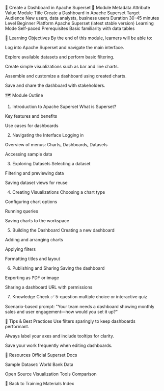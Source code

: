 📘 Create a Dashboard in Apache Superset
🧾 Module Metadata
Attribute	Value
Module Title	Create a Dashboard in Apache Superset
Target Audience	New users, data analysts, business users
Duration	30–45 minutes
Level	Beginner
Platform	Apache Superset (latest stable version)
Learning Mode	Self-paced
Prerequisites	Basic familiarity with data tables

🎯 Learning Objectives
By the end of this module, learners will be able to:

Log into Apache Superset and navigate the main interface.

Explore available datasets and perform basic filtering.

Create simple visualizations such as bar and line charts.

Assemble and customize a dashboard using created charts.

Save and share the dashboard with stakeholders.

🗺️ Module Outline
1. Introduction to Apache Superset
What is Superset?

Key features and benefits

Use cases for dashboards

2. Navigating the Interface
Logging in

Overview of menus: Charts, Dashboards, Datasets

Accessing sample data

3. Exploring Datasets
Selecting a dataset

Filtering and previewing data

Saving dataset views for reuse

4. Creating Visualizations
Choosing a chart type

Configuring chart options

Running queries

Saving charts to the workspace

5. Building the Dashboard
Creating a new dashboard

Adding and arranging charts

Applying filters

Formatting titles and layout

6. Publishing and Sharing
Saving the dashboard

Exporting as PDF or image

Sharing a dashboard URL with permissions

7. Knowledge Check ✅
5-question multiple choice or interactive quiz

Scenario-based prompt: "Your team needs a dashboard showing monthly sales and user engagement—how would you set it up?"

📌 Tips & Best Practices
Use filters sparingly to keep dashboards performant.

Always label your axes and include tooltips for clarity.

Save your work frequently when editing dashboards.

🔗 Resources
Official Superset Docs

Sample Dataset: World Bank Data

Open Source Visualization Tools Comparison

🔁 Back to Training Materials Index
